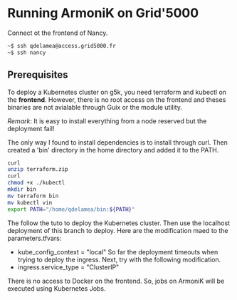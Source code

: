 # Running ArmoniK on Grid'5000

Connect ot the frontend of Nancy.

```bash
~$ ssh qdelamea@access.grid5000.fr
~$ ssh nancy
```

## Prerequisites

To deploy a Kubernetes cluster on g5k, you need terraform
and kubectl on the **frontend**. However, there is no root
access on the frontend and theses binaries are not avialable
through Guix or the module utility.

*Remark*: It is easy to install everything from a node reserved
but the deployment fail!

The only way I found to install dependencies is to install through curl.
Then created a 'bin' directory in the home directory and added it to the PATH.

```bash
curl
unzip terraform.zip
curl
chmod +x ./kubectl
mkdir bin
mv terraform bin
mv kubectl vin
export PATH="/home/qdelamea/bin:${PATH}"
```

The follow the tuto to deploy the Kubernetes cluster.
Then use the localhost deployment of this branch to deploy.
Here are the modification maed to the parameters.tfvars:
- kube_config_context = "local"
So far the deployment timeouts when trying to deploy
the ingress. Next, try with the following modification.
- ingress.service_type = "ClusterIP"

There is no access to Docker on the frontend. So, jobs
on ArmoniK will be executed using Kubernetes Jobs.

